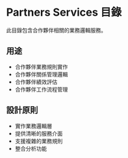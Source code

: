 # Partners Services 目錄

此目錄包含合作夥伴相關的業務邏輯服務。

## 用途

- 合作夥伴業務規則實作
- 合作夥伴關係管理邏輯
- 合作夥伴績效評估
- 合作夥伴工作流程管理

## 設計原則

- 實作業務邏輯層
- 提供清晰的服務介面
- 支援複雜的業務規則
- 整合分析功能


